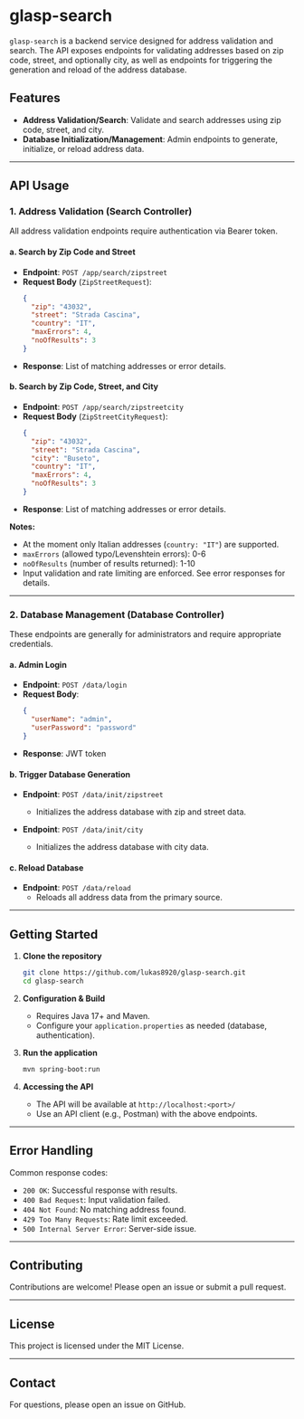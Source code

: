 # glasp-search

`glasp-search` is a backend service designed for address validation and search. The API exposes endpoints for validating addresses based on zip code, street, and optionally city, as well as endpoints for triggering the generation and reload of the address database.

## Features

- **Address Validation/Search**: Validate and search addresses using zip code, street, and city.
- **Database Initialization/Management**: Admin endpoints to generate, initialize, or reload address data.

---

## API Usage

### 1. Address Validation (Search Controller)

All address validation endpoints require authentication via Bearer token.

#### a. Search by Zip Code and Street

- **Endpoint**: `POST /app/search/zipstreet`
- **Request Body** (`ZipStreetRequest`):
  ```json
  {
    "zip": "43032",
    "street": "Strada Cascina",
    "country": "IT",
    "maxErrors": 4,
    "noOfResults": 3
  }
  ```
- **Response**: List of matching addresses or error details.

#### b. Search by Zip Code, Street, and City

- **Endpoint**: `POST /app/search/zipstreetcity`
- **Request Body** (`ZipStreetCityRequest`):
  ```json
  {
    "zip": "43032",
    "street": "Strada Cascina",
    "city": "Buseto",
    "country": "IT",
    "maxErrors": 4,
    "noOfResults": 3
  }
  ```
- **Response**: List of matching addresses or error details.

**Notes:**
- At the moment only Italian addresses (`country: "IT"`) are supported.
- `maxErrors` (allowed typo/Levenshtein errors): 0-6
- `noOfResults` (number of results returned): 1-10
- Input validation and rate limiting are enforced. See error responses for details.

---

### 2. Database Management (Database Controller)

These endpoints are generally for administrators and require appropriate credentials.

#### a. Admin Login

- **Endpoint**: `POST /data/login`
- **Request Body**:
  ```json
  {
    "userName": "admin",
    "userPassword": "password"
  }
  ```
- **Response**: JWT token

#### b. Trigger Database Generation

- **Endpoint**: `POST /data/init/zipstreet`
    - Initializes the address database with zip and street data.

- **Endpoint**: `POST /data/init/city`
    - Initializes the address database with city data.

#### c. Reload Database

- **Endpoint**: `POST /data/reload`
    - Reloads all address data from the primary source.

---

## Getting Started

1. **Clone the repository**
   ```sh
   git clone https://github.com/lukas8920/glasp-search.git
   cd glasp-search
   ```

2. **Configuration & Build**
    - Requires Java 17+ and Maven.
    - Configure your `application.properties` as needed (database, authentication).

3. **Run the application**
   ```sh
   mvn spring-boot:run
   ```

4. **Accessing the API**
    - The API will be available at `http://localhost:<port>/`
    - Use an API client (e.g., Postman) with the above endpoints.

---

## Error Handling

Common response codes:
- `200 OK`: Successful response with results.
- `400 Bad Request`: Input validation failed.
- `404 Not Found`: No matching address found.
- `429 Too Many Requests`: Rate limit exceeded.
- `500 Internal Server Error`: Server-side issue.

---

## Contributing

Contributions are welcome! Please open an issue or submit a pull request.

---

## License

This project is licensed under the MIT License.

---

## Contact

For questions, please open an issue on GitHub.